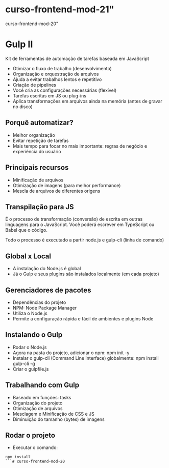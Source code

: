 # curso-frontend-mod-21"
curso-frontend-mod-20"
# Gulp II

Kit de ferramentas de automação de tarefas baseada em JavaScript

- Otimizar o fluxo de trabalho (desenvolvimento)
- Organização e orquestração de arquivos
- Ajuda a evitar trabalhos lentos e repetitivo
- Criação de pipelines
- Você cria as configurações necessárias (flexível)
- Tarefas escritas em JS ou plug-ins
- Aplica transformações em arquivos ainda na memória (antes de gravar no disco)

## Porquê automatizar?
- Melhor organização
- Evitar repetição de tarefas
- Mais tempo para focar no mais importante: regras de negócio e experiência do usuário

## Principais recursos
- Minificação de arquivos
- Otimização de imagens (para melhor performance)
- Mescla de arquivos de diferentes origens

## Transpilação para JS
É o processo de transformação (conversão) de escrita em outras linguagens para o JavaScript. Você poderá escrever em TypeScript ou Babel que o código.

Todo o processo é executado a partir node.js e gulp-cli (linha de comando)

## Global x Local
- A instalação do Node.js é global
- Já o Gulp e seus plugins são instalados localmente (em cada projeto)

## Gerenciadores de pacotes
- Dependências do projeto
- NPM: Node Package Manager
- Utiliza o Node.js
- Permite a configuração rápida e fácil de ambientes e plugins Node


## Instalando o Gulp
- Rodar o Node.js
- Agora na pasta do projeto, adicionar o npm: npm init -y
- Instalar o gulp-cli (Command Line Interface) globalmente: npm install gulp-cli -g
- Criar o gulpfile.js

## Trabalhando com Gulp
- Baseado em funções: tasks
- Organização do projeto
- Otimização de arquivos
- Mesclagem e Minificação de CSS e JS
- Diminuição do tamanho (bytes) de imagens

## Rodar o projeto
- Executar o comando:
```
npm install
```# curso-frontend-mod-20
